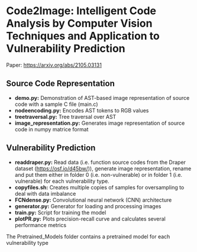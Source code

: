 # Code2Image: Intelligent Code Analysis by Computer Vision Techniques and Application to Vulnerability Prediction

Paper: https://arxiv.org/abs/2105.03131

## Source Code Representation
- **demo.py:** Demonstration of AST-based image representation of source code with a sample C file (main.c) 
- **nodeencoding.py:** Encodes AST tokens to RGB values 
- **treetraversal.py:** Tree traversal over AST 
- **image_representation.py:** Generates image representation of source code in numpy matrice format  

## Vulnerability Prediction
- **readdraper.py:** Read data (i.e. function source codes from the Draper dataset (https://osf.io/d45bw/)), generate image representation, rename and put them either in folder 0 (i.e. non-vulnerable) or in folder 1 (i.e. vulnerable) for each vulnerability type. 
- **copyfiles.sh:** Creates multiple copies of samples for oversampling to deal with data imbalance 
- **FCNdense.py:** Convolutional neural network (CNN) architecture 
- **generator.py:** Generator for loading and processing images 
- **train.py:** Script for training the model
- **plotPR.py:** Plots precision-recall curve and calculates several performance metrics 

The Pretrained_Models folder contains a pretrained model for each vulnerability type   
